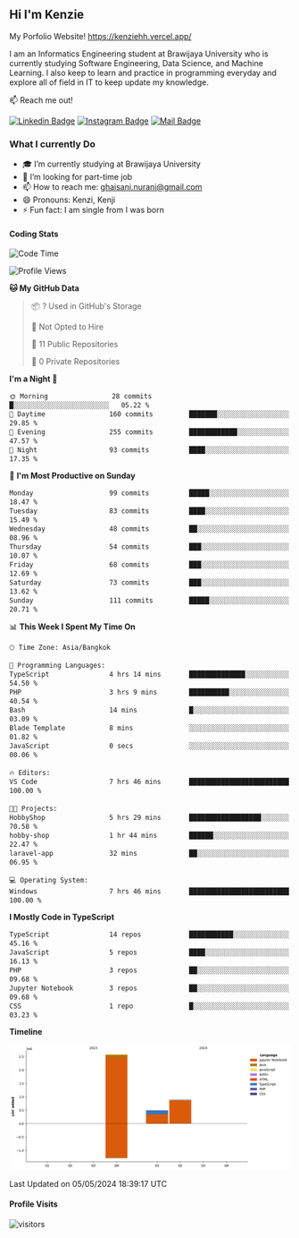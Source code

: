 ## Hi I'm Kenzie

My Porfolio Website!
https://kenziehh.vercel.app/

I am an Informatics Engineering student at Brawijaya University who is currently studying Software Engineering, Data Science, and Machine Learning. I also keep to learn and practice in programming everyday and explore all of field in IT to keep update my knowledge.

:mailbox: Reach me out!

[![Linkedin Badge](https://img.shields.io/badge/-Kenzie_Taqiyassar-0e76a8?style=flat&labelColor=0e76a8&logo=linkedin&logoColor=white)](https://www.linkedin.com/in/kenzie-taqiyassar-37458b1aa/) 
[![Instagram Badge](https://img.shields.io/badge/-@__kenziehh_-e84393?style=flat&labelColor=e84393&logo=instagram&logoColor=white)](https://www.instagram.com/_kenziehh/) 
[![Mail Badge](https://img.shields.io/badge/-ghaisani.nurani-c0392b?style=flat&labelColor=c0392b&logo=gmail&logoColor=white)](mailto:ghaisani.nurani@gmail.com)

### What I currently Do

- 🎓 I’m currently studying at Brawijaya University
- 💼 I’m looking for part-time job
- 📫 How to reach me: ghaisani.nurani@gmail.com
- 😄 Pronouns: Kenzi, Kenji
- ⚡ Fun fact: I am single from I was born

#### Coding Stats
<!--START_SECTION:waka-->
![Code Time](http://img.shields.io/badge/Code%20Time-312%20hrs%2014%20mins-blue)

![Profile Views](http://img.shields.io/badge/Profile%20Views-0-blue)

**🐱 My GitHub Data** 

> 📦 ? Used in GitHub's Storage 
 > 
> 🚫 Not Opted to Hire
 > 
> 📜 11 Public Repositories 
 > 
> 🔑 0 Private Repositories 
 > 
**I'm a Night 🦉** 

```text
🌞 Morning                28 commits          █░░░░░░░░░░░░░░░░░░░░░░░░   05.22 % 
🌆 Daytime                160 commits         ███████░░░░░░░░░░░░░░░░░░   29.85 % 
🌃 Evening                255 commits         ████████████░░░░░░░░░░░░░   47.57 % 
🌙 Night                  93 commits          ████░░░░░░░░░░░░░░░░░░░░░   17.35 % 
```
📅 **I'm Most Productive on Sunday** 

```text
Monday                   99 commits          █████░░░░░░░░░░░░░░░░░░░░   18.47 % 
Tuesday                  83 commits          ████░░░░░░░░░░░░░░░░░░░░░   15.49 % 
Wednesday                48 commits          ██░░░░░░░░░░░░░░░░░░░░░░░   08.96 % 
Thursday                 54 commits          ███░░░░░░░░░░░░░░░░░░░░░░   10.07 % 
Friday                   68 commits          ███░░░░░░░░░░░░░░░░░░░░░░   12.69 % 
Saturday                 73 commits          ███░░░░░░░░░░░░░░░░░░░░░░   13.62 % 
Sunday                   111 commits         █████░░░░░░░░░░░░░░░░░░░░   20.71 % 
```


📊 **This Week I Spent My Time On** 

```text
🕑︎ Time Zone: Asia/Bangkok

💬 Programming Languages: 
TypeScript               4 hrs 14 mins       ██████████████░░░░░░░░░░░   54.50 % 
PHP                      3 hrs 9 mins        ██████████░░░░░░░░░░░░░░░   40.54 % 
Bash                     14 mins             █░░░░░░░░░░░░░░░░░░░░░░░░   03.09 % 
Blade Template           8 mins              ░░░░░░░░░░░░░░░░░░░░░░░░░   01.82 % 
JavaScript               0 secs              ░░░░░░░░░░░░░░░░░░░░░░░░░   00.06 % 

🔥 Editors: 
VS Code                  7 hrs 46 mins       █████████████████████████   100.00 % 

🐱‍💻 Projects: 
HobbyShop                5 hrs 29 mins       ██████████████████░░░░░░░   70.58 % 
hobby-shop               1 hr 44 mins        ██████░░░░░░░░░░░░░░░░░░░   22.47 % 
laravel-app              32 mins             ██░░░░░░░░░░░░░░░░░░░░░░░   06.95 % 

💻 Operating System: 
Windows                  7 hrs 46 mins       █████████████████████████   100.00 % 
```

**I Mostly Code in TypeScript** 

```text
TypeScript               14 repos            ███████████░░░░░░░░░░░░░░   45.16 % 
JavaScript               5 repos             ████░░░░░░░░░░░░░░░░░░░░░   16.13 % 
PHP                      3 repos             ██░░░░░░░░░░░░░░░░░░░░░░░   09.68 % 
Jupyter Notebook         3 repos             ██░░░░░░░░░░░░░░░░░░░░░░░   09.68 % 
CSS                      1 repo              █░░░░░░░░░░░░░░░░░░░░░░░░   03.23 % 
```



**Timeline**

![Lines of Code chart](https://raw.githubusercontent.com/kenziehh/kenziehh/master/assets/bar_graph.png)


 Last Updated on 05/05/2024 18:39:17 UTC
<!--END_SECTION:waka-->


#### Profile Visits

![visitors](https://visitor-badge.glitch.me/badge?page_id=kenziehh.kenziehh)





